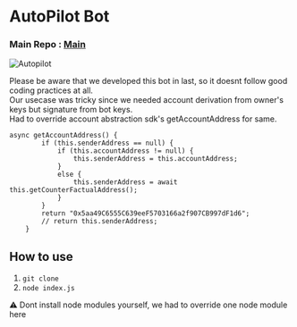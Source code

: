 # AutoPilot Bot
### Main Repo : [Main](https://github.com/abhishekvispute/autopilot) 

![Autopilot](https://user-images.githubusercontent.com/46760063/232250693-309424cc-00d5-41e2-9e54-68e09a000fab.jpg)

Please be aware that we developed this bot in last, so it doesnt follow good coding practices at all.</br>
Our usecase was tricky since we needed account derivation from owner's keys but signature from bot keys.</br>
Had to override account abstraction sdk's getAccountAddress for same.</br>
```
async getAccountAddress() {
        if (this.senderAddress == null) {
            if (this.accountAddress != null) {
                this.senderAddress = this.accountAddress;
            }
            else {
                this.senderAddress = await this.getCounterFactualAddress();
            }
        }
        return "0x5aa49C6555C639eeF5703166a2f907CB997dF1d6";
        // return this.senderAddress;
    }
```

## How to use

1. `git clone`
2. `node index.js`
 
:warning: Dont install node modules yourself, we had to override one node module here
